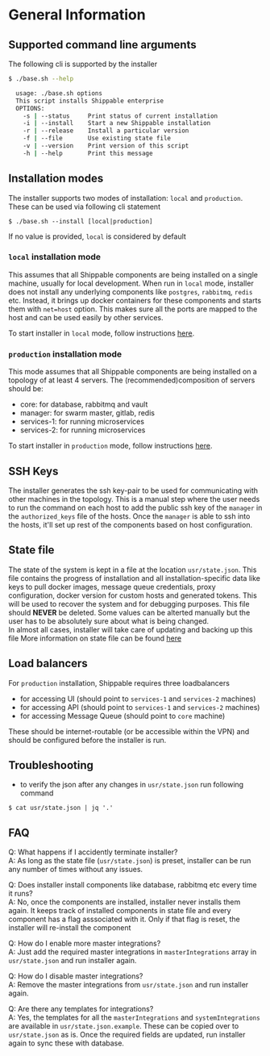 # General Information

## Supported command line arguments

The following cli is supported by the installer

```bash
$ ./base.sh --help

  usage: ./base.sh options
  This script installs Shippable enterprise
  OPTIONS:
    -s | --status     Print status of current installation
    -i | --install    Start a new Shippable installation
    -r | --release    Install a particular version
    -f | --file       Use existing state file
    -v | --version    Print version of this script
    -h | --help       Print this message
```

## Installation modes

The installer supports two modes of installation: `local` and `production`. 
These can be used via following cli statement

```
$ ./base.sh --install [local|production]
```

If no value is provided, `local` is considered by default

### `local` installation mode

This assumes that all Shippable components are being installed on a single machine, usually for 
local development. When run in `local` mode, installer does not install any underlying components like
`postgres`, `rabbitmq`, `redis` etc. Instead, it brings up docker containers for these components and
starts them with `net=host` option. This makes sure all the ports are mapped to the host and can be used
easily by other services.

To start installer in `local` mode, follow instructions [here](local.md).

### `production` installation mode

This mode assumes that all Shippable components are being installed on a topology of at least 4 servers.
The (recommended)composition of servers should be:  

- core: for database, rabbitmq and vault
- manager: for swarm master, gitlab, redis
- services-1: for running microservices
- services-2: for running microservices

To start installer in `production` mode, follow instructions [here](production.md).

## SSH Keys

The installer generates the ssh key-pair to be used for communicating with other machines in the topology. This
is a manual step where the user needs to run the command on each host to add the public ssh key of the `manager`
in the `authorized_keys` file of the hosts. Once the `manager` is able to ssh into the hosts, it'll set up 
rest of the components based on host configuration.

## State file

The state of the system is kept in a file at the location `usr/state.json`. This file contains the progress of
installation and all installation-specific data like keys to pull docker images, message queue credentials, 
proxy configuration, docker version for custom hosts and generated tokens. This will be used to recover the system
and for debugging purposes. This file should **NEVER** be deleted. Some values can be alterted manually but the user
has to be absolutely sure about what is being changed.   
In almost all cases, installer will take care of updating and backing up this file
More information on state file can be found [here](state.md)

## Load balancers

For `production` installation, Shippable requires three loadbalancers

- for accessing UI (should point to `services-1` and `services-2` machines)
- for accessing API (should point to `services-1` and `services-2` machines)
- for accessing Message Queue (should point to `core` machine)

These should be internet-routable (or be accessible within the VPN) and should be configured before the
installer is run.

## Troubleshooting

- to verify the json after any changes in `usr/state.json` run following command

```
$ cat usr/state.json | jq '.'
```

## FAQ

Q: What happens if I accidently terminate installer?  
A: As long as the state file (`usr/state.json`) is preset, installer can be run any number of times without any issues.

Q: Does installer install components like database, rabbitmq etc every time it runs?  
A: No, once the components are installed, installer never installs them again. It keeps track of installed components
in state file and every component has a flag asssociated with it. Only if that flag is reset, the installer will
re-install the component

Q: How do I enable more master integrations?  
A: Just add the required master integrations in `masterIntegrations` array in `usr/state.json` and run installer again.

Q: How do I disable master integrations?  
A: Remove the master integrations from `usr/state.json` and run installer again.

Q: Are there any templates for integrations?  
A: Yes, the templates for all the `masterIntegrations` and `systemIntegrations` are available in `usr/state.json.example`. These
can be copied over to `usr/state.json` as is. Once the required fields are updated, run installer again to sync these with database.
